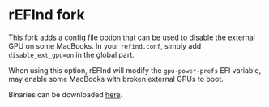 rEFInd fork
===========

This fork adds a config file option that can be used to disable the external GPU
on some MacBooks. In your `refind.conf`, simply add `disable_ext_gpu=on` in the
global part.

When using this option, rEFInd will modify the `gpu-power-prefs` EFI variable,
may enable some MacBooks with broken external GPUs to boot.

Binaries can be downloaded [here](https://github.com/jclehner/refind/releases).
